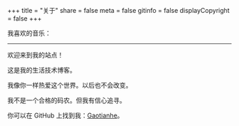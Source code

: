 +++
title = "关于" 
share = false
meta = false
gitinfo = false
displayCopyright = false
+++

我喜欢的音乐：

<!-- require APlayer -->
<link rel="stylesheet" href="https://cdn.jsdelivr.net/npm/aplayer/dist/APlayer.min.css">

<script src="https://cdn.jsdelivr.net/npm/aplayer/dist/APlayer.min.js"></script>
<!-- require MetingJS -->
<script src="https://cdn.jsdelivr.net/npm/meting@2/dist/Meting.min.js"></script>
<meting-js
server="netease"
type="playlist"
id="5043861211">
</meting-js>

---

欢迎来到我的站点！

这是我的生活技术博客。

我像你一样热爱这个世界。以后也不会改变。

我不是一个合格的码农。但我有信心追寻。

你可以在 GitHub 上找到我：[Gaotianhe](https://github.com/Gaotianhe)。
